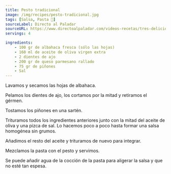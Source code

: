 ```yaml
---
title: Pesto tradicional
image: /img/recipes/pesto-tradicional.jpg
tags: [Salsa, Pasta 🍝]
sourceLabel: Directo al Paladar
sourceURL: https://www.directoalpaladar.com/videos-recetas/tres-deliciosas-versiones-salsa-pesto-tradicional-siete-recetas-que-usarlas-video-incluido
servings: 4

ingredients:
    - 100 gr de albahaca fresca (sólo las hojas)
    - 160 ml de aceite de oliva virgen extra
    - 2 dientes de ajo
    - 200 gr de queso parmesano rallado
    - 75 gr de piñones
    - Sal
---
```


Lavamos y secamos las hojas de albahaca.

Pelamos los dientes de ajo, los cortamos por la mitad y retiramos el gérmen.

Tostamos los piñones en una sartén.

Trituramos todos los ingredientes anteriores junto con la mitad del aceite de
oliva y una pizca de sal. Lo hacemos poco a poco hasta formar una salsa
homogénea sin grumos.

Añadimos el resto del aceite y trituramos de nuevo para integrar.

Mezclamos la pasta con el pesto y servimos.

Se puede añadir agua de la cocción de la pasta para aligerar la salsa y que no
esté tan espesa.
